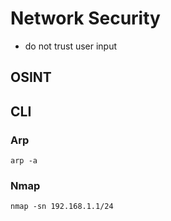 # Network Security

- do not trust user input

## OSINT

## CLI

### Arp

```
arp -a
```

### Nmap

```
nmap -sn 192.168.1.1/24
```
